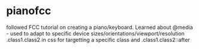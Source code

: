 # pianofcc
followed FCC tutorial on creating a piano/keyboard.
 Learned about @media - used to adapt to specific device sizes/orientations/viewport/resolution
 .class1.class2 in css for targetting a specific class and .class1.class2::after
